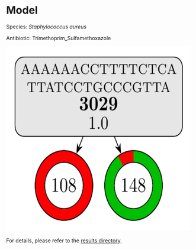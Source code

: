 
# Model

Species: *Staphylococcus aureus*

Antibiotic: Trimethoprim_Sulfamethoxazole

<img src="./model.png" width=500 height=500 />

For details, please refer to the [results directory](../../../../../results/cart_b/staphylococcus%20aureus/trimethoprim_sulfamethoxazole/repeat_1/).

